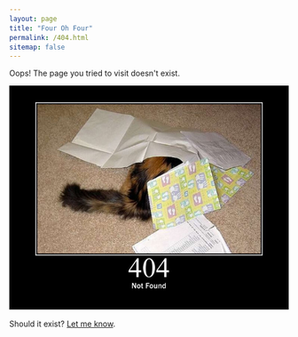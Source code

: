 ```yaml
---
layout: page
title: "Four Oh Four"
permalink: /404.html
sitemap: false
---
```

Oops! The page you tried to visit doesn't exist.

![404: Not Found](/images/404.jpg)

Should it exist?  [Let me know](/contact).
